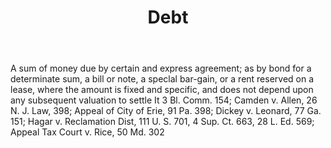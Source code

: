 ---
title: Debt
letter: D
permalink: "/definitions/bld-debt.html"
body: A sum of money due by certain and express agreement; as by bond for a determinate
  sum, a bill or note, a speclal bar-gain, or a rent reserved on a lease, where the
  amount is fixed and specific, and does not depend upon any subsequent valuation
  to settle It 3 Bl. Comm. 154; Camden v. Allen, 26 N. J. Law, 398; Appeal of City
  of Erie, 91 Pa. 398; Dickey v. Leonard, 77 Ga. 151; Hagar v. Reclamation Dist, 111
  U. S. 701, 4 Sup. Ct. 663, 28 L. Ed. 569; Appeal Tax Court v. Rice, 50 Md. 302
published_at: '2018-07-07'
source: Black's Law Dictionary 2nd Ed (1910)
layout: post
---